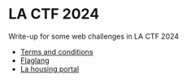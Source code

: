 <h1>LA CTF 2024</h1>

<p> Write-up for some web challenges in LA CTF 2024 </p>
<ul>
  <li><a href="terms-and-conditions/README.md">Terms and conditions</li>
  <li><a href="flaglang/README.md">Flaglang</li>
  <li><a href="la-housing-portal/README.md">La housing portal</li>
</ul>
